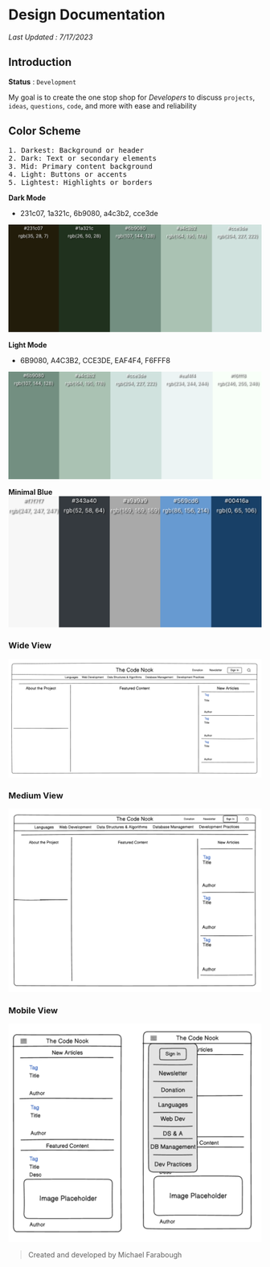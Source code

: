 # Design Documentation

_Last Updated : 7/17/2023_

## Introduction

**Status** : `Development`

My goal is to create the one stop shop for _Developers_ to discuss `projects`, `ideas`, `questions`, `code`, and more with ease and reliability

## Color Scheme

<pre>
1. Darkest: Background or header
2. Dark: Text or secondary elements
3. Mid: Primary content background
4. Light: Buttons or accents
5. Lightest: Highlights or borders
</pre>

**Dark Mode**

- 231c07, 1a321c, 6b9080, a4c3b2, cce3de

![darkGreen](src/designAssets/darkGreen.jpg)

**Light Mode**

- 6B9080, A4C3B2, CCE3DE, EAF4F4, F6FFF8

![lightGreen](src/designAssets/ivyGreen.jpg)

**Minimal Blue**
![minimal-blue](src/designAssets/minimalBlue.png)

### Wide View

![wide view](src/designAssets/wideView.jpg)

### Medium View

![medium view](src/designAssets/midView.jpg)

### Mobile View

![mobile view](src/designAssets/mobileView.jpg)

> Created and developed by Michael Farabough
